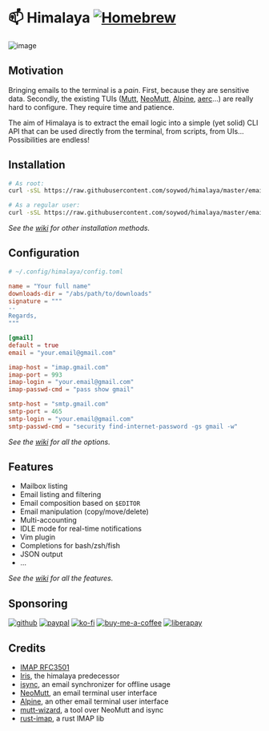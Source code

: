 # :mailbox: Himalaya [![Homebrew](https://img.shields.io/badge/dynamic/json.svg?url=https://formulae.brew.sh/api/formula/himalaya.json&query=$.versions.stable&label=homebrew)](https://formulae.brew.sh/formula/himalaya)

![image](https://user-images.githubusercontent.com/10437171/138774902-7b9de5a3-93eb-44b0-8cfb-6d2e11e3b1aa.png)

## Motivation

Bringing emails to the terminal is a *pain*. First, because they are sensitive
data. Secondly, the existing TUIs ([Mutt](http://www.mutt.org/),
[NeoMutt](https://neomutt.org/), [Alpine](https://alpine.x10host.com/),
[aerc](https://aerc-mail.org/)…) are really hard to configure. They require time
and patience.

The aim of Himalaya is to extract the email logic into a simple (yet solid) CLI
API that can be used directly from the terminal, from scripts, from UIs…
Possibilities are endless!

## Installation

```sh
# As root:
curl -sSL https://raw.githubusercontent.com/soywod/himalaya/master/email-manager/install.sh | sudo sh

# As a regular user:
curl -sSL https://raw.githubusercontent.com/soywod/himalaya/master/email-manager/install.sh | PREFIX=~/.local sh
```

*See the [wiki](https://github.com/soywod/himalaya/wiki) for other installation
methods.*

## Configuration

```toml
# ~/.config/himalaya/config.toml

name = "Your full name"
downloads-dir = "/abs/path/to/downloads"
signature = """
--
Regards,
"""

[gmail]
default = true
email = "your.email@gmail.com"

imap-host = "imap.gmail.com"
imap-port = 993
imap-login = "your.email@gmail.com"
imap-passwd-cmd = "pass show gmail"

smtp-host = "smtp.gmail.com"
smtp-port = 465
smtp-login = "your.email@gmail.com"
smtp-passwd-cmd = "security find-internet-password -gs gmail -w"
```

*See the
[wiki](https://github.com/soywod/himalaya/wiki/Configuration:config-file) for
all the options.*

## Features

- Mailbox listing
- Email listing and filtering
- Email composition based on `$EDITOR`
- Email manipulation (copy/move/delete)
- Multi-accounting
- IDLE mode for real-time notifications
- Vim plugin
- Completions for bash/zsh/fish
- JSON output
- …

*See the [wiki](https://github.com/soywod/himalaya/wiki) for all the features.*

## Sponsoring

[![github](https://img.shields.io/badge/-GitHub%20Sponsors-fafbfc?logo=GitHub%20Sponsors)](https://github.com/sponsors/soywod)
[![paypal](https://img.shields.io/badge/-PayPal-0079c1?logo=PayPal&logoColor=ffffff)](https://www.paypal.com/paypalme/soywod)
[![ko-fi](https://img.shields.io/badge/-Ko--fi-ff5e5a?logo=Ko-fi&logoColor=ffffff)](https://ko-fi.com/soywod)
[![buy-me-a-coffee](https://img.shields.io/badge/-Buy%20Me%20a%20Coffee-ffdd00?logo=Buy%20Me%20A%20Coffee&logoColor=000000)](https://www.buymeacoffee.com/soywod)
[![liberapay](https://img.shields.io/badge/-Liberapay-f6c915?logo=Liberapay&logoColor=222222)](https://liberapay.com/soywod)

## Credits

- [IMAP RFC3501](https://tools.ietf.org/html/rfc3501)
- [Iris](https://github.com/soywod/iris.vim), the himalaya predecessor
- [isync](https://isync.sourceforge.io/), an email synchronizer for offline usage
- [NeoMutt](https://neomutt.org/), an email terminal user interface
- [Alpine](http://alpine.x10host.com/alpine/alpine-info/), an other email terminal user interface
- [mutt-wizard](https://github.com/LukeSmithxyz/mutt-wizard), a tool over NeoMutt and isync
- [rust-imap](https://github.com/jonhoo/rust-imap), a rust IMAP lib
